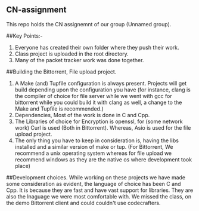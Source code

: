 ﻿## CN-assignment

This repo holds the CN assignemnt of our group (Unnamed group).

##Key Points:-
  1. Everyone has created their own folder where they push their work.
  2. Class project is uploaded in the root directory.
  3. Many of the packet tracker work was done together.

##Building the Bittorrent, File upload project.
  1. A Make (and) Tupfile configuration is always present. Projects will get build depending upon the configuration you have (for instance, clang is the compiler of choice for file server while we went with gcc for bittorrent while you could build it with     clang as well, a change to the Make and Tupfile is recommended.)
  2. Dependencies, Most of the work is done in C and Cpp.
  3. The Libraries of choice for Encryption is openssl, for (some network work) Curl is used (Both in Bittorrent). Whereas, Asio is used for the file upload project.
  4. The only thing you have to keep in consideration is, having the libs installed and a similar version of make or tup. (For Bittorrent, We recommend a unix operating system whereas for file upload we recommend windows as they are the native os where          development took place)

##Development choices.
While working on these projects we have made some consideration as evident, the language of choice has been C and Cpp. It is because they are fast and have vast support for libraries. They are also the lnaguage we were most comfortable with. 
We missed the class, on the demo Bittorrent client and could couldn't use codecrafters. 
